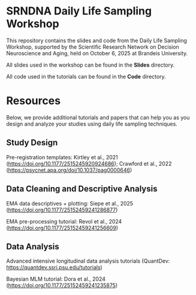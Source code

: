# SRNDNA Daily Life Sampling Workshop
This repository contains the slides and code from the Daily Life Sampling Workshop, supported by the Scientific Research Network on Decision Neuroscience and Aging, held on October 6, 2025 at Brandeis University.

All slides used in the workshop can be found in the **Slides** directory.

All code used in the tutorials can be found in the **Code** directory.

# Resources
Below, we provide additional tutorials and papers that can help you as you design and analyze your studies using daily life sampling techniques.

## Study Design
Pre-registration templates: Kirtley et al., 2021 (https://doi.org/10.1177/2515245920924686); Crawford et al., 2022 (https://psycnet.apa.org/doi/10.1037/pag0000646)

## Data Cleaning and Descriptive Analysis
EMA data descriptives + plotting: Siepe et al., 2025 (https://doi.org/10.1177/25152459241286877)

EMA pre-processing tutorial: Revol et al., 2024 (https://doi.org/10.1177/25152459241256609)

## Data Analysis
Advanced intensive longitudinal data analysis tutorials (QuantDev: https://quantdev.ssri.psu.edu/tutorials)

Bayesian MLM tutorial: Dora et al., 2024 (https://doi.org/10.1177/25152459241235875)
